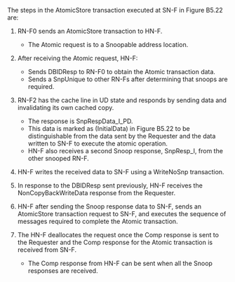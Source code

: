 The steps in the AtomicStore transaction executed at SN-F in Figure B5.22 are:

1. RN-F0 sends an AtomicStore transaction to HN-F.

    - The Atomic request is to a Snoopable address location.

2. After receiving the Atomic request, HN-F:

    - Sends DBIDResp to RN-F0 to obtain the Atomic transaction data.
    - Sends a SnpUnique to other RN-Fs after determining that snoops are required.

3. RN-F2 has the cache line in UD state and responds by sending data and invalidating its own cached copy.

    - The response is SnpRespData\_I\_PD.
    - This data is marked as (InitialData) in Figure B5.22 to be distinguishable from the data sent by the Requester and the data written to SN-F to execute the atomic operation.
    - HN-F also receives a second Snoop response, SnpResp\_I, from the other snooped RN-F.

4. HN-F writes the received data to SN-F using a WriteNoSnp transaction.
5. In response to the DBIDResp sent previously, HN-F receives the NonCopyBackWriteData response from the Requester.
6. HN-F after sending the Snoop response data to SN-F, sends an AtomicStore transaction request to SN-F, and executes the sequence of messages required to complete the Atomic transaction.
7. The HN-F deallocates the request once the Comp response is sent to the Requester and the Comp response for the Atomic transaction is received from SN-F.

    - The Comp response from HN-F can be sent when all the Snoop responses are received.